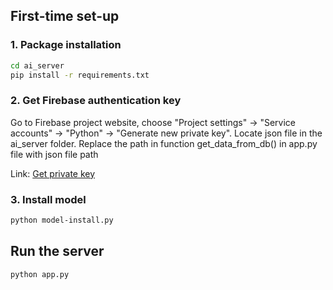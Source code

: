 ## First-time set-up
### 1. Package installation

```sh
cd ai_server
pip install -r requirements.txt
```

### 2. Get Firebase authentication key

Go to Firebase project website, choose "Project settings" -> "Service accounts" -> "Python" -> "Generate new private key". Locate json file in the ai_server folder. Replace the path in function get_data_from_db() in app.py file with json file path

Link: [Get private key](https://console.firebase.google.com/u/0/project/lexis-18c6c/settings/serviceaccounts/adminsdk "Get private keyt")

### 3. Install model

```sh
python model-install.py
```

## Run the server

```sh
python app.py
```
